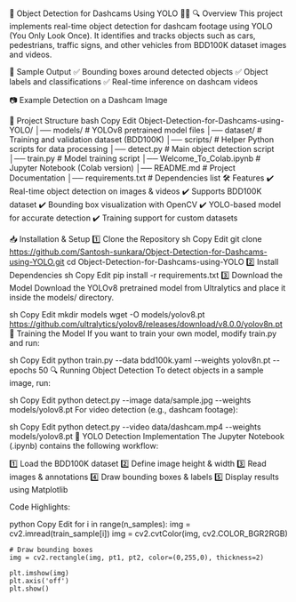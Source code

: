 📌 Object Detection for Dashcams Using YOLO 🚗💡
🔍 Overview
This project implements real-time object detection for dashcam footage using YOLO (You Only Look Once). It identifies and tracks objects such as cars, pedestrians, traffic signs, and other vehicles from BDD100K dataset images and videos.

📸 Sample Output
✅ Bounding boxes around detected objects
✅ Object labels and classifications
✅ Real-time inference on dashcam videos

📷 Example Detection on a Dashcam Image


📂 Project Structure
bash
Copy
Edit
Object-Detection-for-Dashcams-using-YOLO/
│── models/              # YOLOv8 pretrained model files
│── dataset/             # Training and validation dataset (BDD100K)
│── scripts/             # Helper Python scripts for data processing
│── detect.py            # Main object detection script
│── train.py             # Model training script
│── Welcome_To_Colab.ipynb  # Jupyter Notebook (Colab version)
│── README.md            # Project Documentation
│── requirements.txt      # Dependencies list
🛠️ Features
✔️ Real-time object detection on images & videos
✔️ Supports BDD100K dataset
✔️ Bounding box visualization with OpenCV
✔️ YOLO-based model for accurate detection
✔️ Training support for custom datasets

📥 Installation & Setup
1️⃣ Clone the Repository
sh
Copy
Edit
git clone https://github.com/Santosh-sunkara/Object-Detection-for-Dashcams-using-YOLO.git
cd Object-Detection-for-Dashcams-using-YOLO
2️⃣ Install Dependencies
sh
Copy
Edit
pip install -r requirements.txt
3️⃣ Download the Model
Download the YOLOv8 pretrained model from Ultralytics and place it inside the models/ directory.

sh
Copy
Edit
mkdir models
wget -O models/yolov8.pt https://github.com/ultralytics/yolov8/releases/download/v8.0.0/yolov8n.pt
🚀 Training the Model
If you want to train your own model, modify train.py and run:

sh
Copy
Edit
python train.py --data bdd100k.yaml --weights yolov8n.pt --epochs 50
🔍 Running Object Detection
To detect objects in a sample image, run:

sh
Copy
Edit
python detect.py --image data/sample.jpg --weights models/yolov8.pt
For video detection (e.g., dashcam footage):

sh
Copy
Edit
python detect.py --video data/dashcam.mp4 --weights models/yolov8.pt
🎯 YOLO Detection Implementation
The Jupyter Notebook (.ipynb) contains the following workflow:

1️⃣ Load the BDD100K dataset
2️⃣ Define image height & width
3️⃣ Read images & annotations
4️⃣ Draw bounding boxes & labels
5️⃣ Display results using Matplotlib

Code Highlights:

python
Copy
Edit
for i in range(n_samples):
    img = cv2.imread(train_sample[i])
    img = cv2.cvtColor(img, cv2.COLOR_BGR2RGB)
    
    # Draw bounding boxes
    img = cv2.rectangle(img, pt1, pt2, color=(0,255,0), thickness=2)
    
    plt.imshow(img)
    plt.axis('off')
    plt.show()
